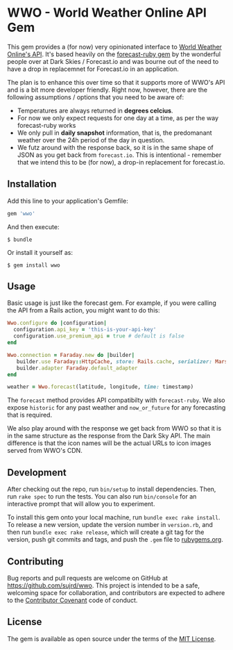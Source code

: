 # WWO - World Weather Online API Gem

This gem provides a (for now) very opinionated interface to [World Weather Online's API][1]. It's based heavily on the
[forecast-ruby gem](https://github.com/darkskyapp/forecast-ruby) by the wonderful people over at Dark Skies / Forecast.io
and was bourne out of the need to have a drop in replacemnet for Forecast.io in an application.

The plan is to enhance this over time so that it supports more of WWO's API and is a bit more developer friendly. Right now,
however, there are the following assumptions / options that you need to be aware of:

  * Temperatures are always returned in **degrees celcius**.
  * For now we only expect requests for one day at a time, as per the way forecast-ruby works
  * We only pull in **daily snapshot** information, that is, the predomanant weather over the 24h period of the day in question.
  * We futz around with the response back, so it is in the same shape of JSON as you get back from `forecast.io`. This is intentional -
    remember that we intend this to be (for now), a drop-in replacement for forecast.io.

## Installation

Add this line to your application's Gemfile:

```ruby
gem 'wwo'
```

And then execute:

    $ bundle

Or install it yourself as:

    $ gem install wwo

## Usage


Basic usage is just like the forecast gem. For example, if you were calling the API from a
Rails action, you might want to do this:

````ruby
Wwo.configure do |configuration|
  configuration.api_key = 'this-is-your-api-key'
  configuration.use_premium_api = true # default is false
end

Wwo.connection = Faraday.new do |builder|
   builder.use Faraday::HttpCache, store: Rails.cache, serializer: Marshal
   builder.adapter Faraday.default_adapter
end

weather = Wwo.forecast(latitude, longitude, time: timestamp)
````

The `forecast` method provides API compatibilty with `forecast-ruby`. We also expose `historic` for any
past weather and `now_or_future` for any forecasting that is required.

We also play around with the response we get back from WWO so that it is in the same structure as the response
from the Dark Sky API. The main difference is that the icon names will be the actual URLs to icon images served
from WWO's CDN.


## Development

After checking out the repo, run `bin/setup` to install dependencies. Then, run `rake spec` to run the tests. You can also run `bin/console` for an interactive prompt that will allow you to experiment.

To install this gem onto your local machine, run `bundle exec rake install`. To release a new version, update the version number in `version.rb`, and then run `bundle exec rake release`, which will create a git tag for the version, push git commits and tags, and push the `.gem` file to [rubygems.org](https://rubygems.org).

## Contributing

Bug reports and pull requests are welcome on GitHub at https://github.com/sujrd/wwo. This project is intended to be a safe, welcoming space for collaboration, and contributors are expected to adhere to the [Contributor Covenant](http://contributor-covenant.org) code of conduct.


## License

The gem is available as open source under the terms of the [MIT License](http://opensource.org/licenses/MIT).


[1]: https://developer.worldweatheronline.com